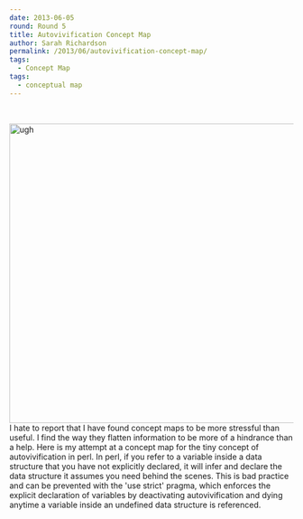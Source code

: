 ```yaml
---
date: 2013-06-05
round: Round 5
title: Autovivification Concept Map
author: Sarah Richardson
permalink: /2013/06/autovivification-concept-map/
tags:
  - Concept Map
tags:
  - conceptual map
---
```

&nbsp;

[<img class="aligncenter size-large wp-image-3011" alt="ugh" src="http://files.software-carpentry.org/training-course/2013/06/photo-1024x768.jpg" width="707" height="530" />][1]I hate to report that I have found concept maps to be more stressful than useful. I find the way they flatten information to be more of a hindrance than a help. Here is my attempt at a concept map for the tiny concept of autovivification in perl. In perl, if you refer to a variable inside a data structure that you have not explicitly declared, it will infer and declare the data structure it assumes you need behind the scenes. This is bad practice and can be prevented with the 'use strict' pragma, which enforces the explicit declaration of variables by deactivating autovivification and dying anytime a variable inside an undefined data structure is referenced.

 [1]: http://files.software-carpentry.org/training-course/2013/06/photo.jpg

